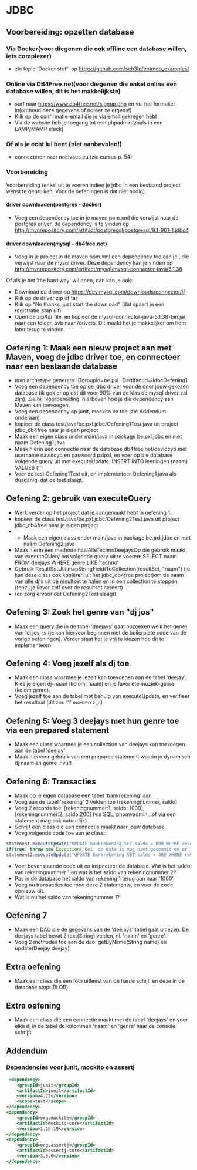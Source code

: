 # JDBC

## Voorbereiding: opzetten database
### Via Docker(voor diegenen die ook offline een database willen, iets complexer)
- zie topic 'Docker stuff' op https://github.com/sch3lp/entmob_examples/

### Online via DB4Free.net(voor diegenen die enkel online een database willen, dit is het makkelijkste)
- surf naar https://www.db4free.net/signup.php en vul het formulier in(onthoud deze gegevens of noteer ze ergens!)
- Klik op de confirmatie-email die je via email gekregen hebt
- Via de website heb je toegang tot een phpadmin(zoals in een LAMP/MAMP stack)

### Of als je echt lui bent (niet aanbevolen!)
- connecteren naar noelvaes.eu (zie cursus p. 54)
### Voorbereiding
Voorbereiding (enkel uit te voeren indien je jdbc in een bestaand project wenst te gebruiken. Voor de oefeningen is dat niét nodig).
#### driver downloaden(postgres - docker)
- Voeg een dependency toe in je maven pom.xml die verwijst naar de postgres driver, de dependency is te vinden op http://mvnrepository.com/artifact/postgresql/postgresql/9.1-901-1.jdbc4

#### driver downloaden(mysql - db4free.net)
- Voeg in je project in de maven pom.xml een dependency toe aan je <dependencies>, die verwijst naar de mysql driver. Deze dependency kan je vinden op http://mvnrepository.com/artifact/mysql/mysql-connector-java/5.1.38

Of als je het 'the hard way' wil doen, dan kan je ook:
- Download de driver op https://dev.mysql.com/downloads/connector/j/
- Klik op de driver zip of tar
- Klik op "No thanks, just start the download" (dat spaart je een registratie-stap uit)
- Open de zip/tar file, en kopieer de mysql-connector-java-5.1.38-bin.jar naar een folder, bvb naar <USERNAME>/drivers. Dit maakt het je makkelijker om hem later terug te vinden.

## Oefening 1: Maak een nieuw project aan met Maven, voeg de jdbc driver toe, en connecteer naar een bestaande database
- mvn archetype:generate -DgroupId=be.pxl -DartifactId=JdbcOefening1
- Voeg een dependency toe op de jdbc driver voor de door jouw gekozen database (ik gok er op dat dit voor 90% van de klas de mysql driver zal zijn). Zie bij 'voorbereiding' hierboven hoe je die dependency aan Maven kan toevoegen.
- Voeg een dependency op junit, mockito en toe (zie Addendum onderaan)
- kopieer de class test/java/be.pxl.jdbc/Oefening1Test.java uit project jdbc_db4free naar je eigen project
- Maak een eigen class onder main/java in package be.pxl.jdbc en met naam Oefening1.java
- Maak hierin een connectie naar de database db4free.net/davidcyp met username davidcyp en paswoord pxlpxl, en voer op die database volgende query uit met executeUpdate: INSERT INTO leerlingen (naam) VALUES ('<UWNAAMHIER>')
- Voer de test Oefening1Test uit, en implementeer Oefening1.java als dusdanig, dat de test slaagt.

## Oefening 2: gebruik van executeQuery
- Werk verder op het project dat je aangemaakt hebt in oefening 1.
- kopieer de class test/java/be.pxl.jdbc/Oefening2Test.java uit project jdbc_db4free naar je eigen project
- - Maak een eigen class onder main/java in package be.pxl.jdbc en met naam Oefening2.java
- Maak hierin een methode haalAlleTechnoDeejaysOp die gebruik maakt van executeQUery om volgende query uit te voeren: SELECT naam FROM deejays WHERE genre LIKE 'techno'
- Gebruik ResultSetUtil.mapStringFieldtToCollection(resultSet, "naam") (je kan deze class ook kopiëren uit het jdbc_db4free project)om de naam van alle dj's uit de resultset te halen en in een collection te stoppen (tenzij je liever zelf over de resultset itereert)
- (en zorg ervoor dat Oefening2Test slaagt)

## Oefening 3: Zoek het genre van "dj jos" 
- Maak een query die in de tabel 'deejays' gaat opzoeken welk het genre van 'dj jos' is (je kan hiervoor beginnen met de boilerplate code van de vorige oefeningen). Verder staat het je vrij te kiezen hoe dit te implementeren

## Oefening 4: Voeg jezelf als dj toe
- Maak een class waarmee je jezelf kan toevoegen aan de tabel 'deejay'. Kies je eigen dj-naam (kolom: naam) en je favoriete muziek-genre (kolom:genre).
- Voeg jezelf toe aan de tabel met behulp van executeUpdate, en verifieer het resultaat (dit zou '1' moeten zijn)

## Oefening 5: Voeg 3 deejays met hun genre toe via een prepared statement
- Maak een class waarmee je een collection van deejays kan toevoegen aan de tabel 'deejay'
- Maak hiervoor gebruik van een prepared statement waarin je dynamisch dj naam en genre invult

## Oefening 6: Transacties
- Maak op je eigen database een tabel 'bankrekening' aan
- Voeg aan de tabel 'rekening' 2 velden toe (rekeningnummer, saldo)
- Voeg 2 records toe: [rekeningnummer:1, saldo: 1000],[rekeningnummer:2, saldo:200] (via SQL, phpmyadmin,..of via een statement mag ook natuurlijk)
- Schrijf een class die een connectie maakt naar jouw database.
- Voeg volgende code toe aan je class:
```java
statement.executeUpdate("UPDATE bankrekening SET saldo = 800 WHERE rekeningnummer = 1");
if(true) throw new Exception("Oei, de data is nog niet gecommit en er loopt iets fout");
statement2.executeUpdate("UPDATE bankrekening SET saldo = 400 WHERE rekeningnummer = 2");
```
- Voer bovenstaande code uit en inspecteer de database. Wat is het saldo van rekeningnummer 1 en wat is het saldo van rekeningnummer 2?
- Pas in de database het saldo van rekening 1 terug aan naar '1000'
- Voeg nu transacties toe rond deze 2 statements, en voer de code opnieuw uit.
- Wat is nu het saldo van rekeningnummer 1?

## Oefening 7
- Maak een DAO die de gegevens van de 'deejays' tabel gaat uitlezen. De deejays tabel bevat 2 text(String) velden, nl. 'naam' en 'genre'. 
- Voeg 2 methodes toe aan de dao: getByName(String name) en update(Deejay deejay)

## Extra oefening
- Maak een class die een foto uitleest van de harde schijf, en deze in de database stopt(BLOB).

## Extra oefening
- Maak een class die een connectie maakt met de tabel 'deejays' en voor elke dj in de tabel de kolommen 'naam' en 'genre' naar de console schrijft

## Addendum
### Dependencies voor junit, mockito en assertj
```xml
 <dependency>
    <groupId>junit</groupId>
    <artifactId>junit</artifactId>
    <version>4.12</version>
    <scope>test</scope>
</dependency>
<dependency>
    <groupId>org.mockito</groupId>
    <artifactId>mockito-core</artifactId>
    <version>1.10.19</version>
</dependency>
<dependency>
    <groupId>org.assertj</groupId>
    <artifactId>assertj-core</artifactId>
    <version>3.3.0</version>
</dependency>
```